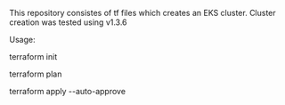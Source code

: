 This repository consistes of tf files which creates an EKS cluster. Cluster creation was tested using v1.3.6

Usage: 

terraform init

terraform plan

terraform apply --auto-approve
